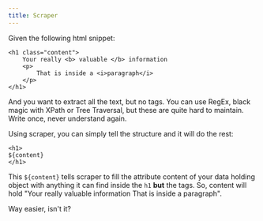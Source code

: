 ```yaml
---
title: Scraper
---
```


Given the following html snippet:

    <h1 class="content">
    	Your really <b> valuable </b> information
    	<p> 
    		That is inside a <i>paragraph</i>
    	</p>
    </h1>

And you want to extract all the text, but no tags. You can use RegEx, black magic with XPath or Tree Traversal,
but these are quite hard to maintain. Write once, never understand again.

Using scraper, you can simply tell the structure and it will do the rest:

    <h1>
    ${content}
    </h1>

This `${content}` tells scraper to fill the attribute content of your data holding object with anything it 
can find inside the `h1` **but** the tags. So, content will hold "Your really valuable information That 
is inside a paragraph".

Way easier, isn't it?
	
		
